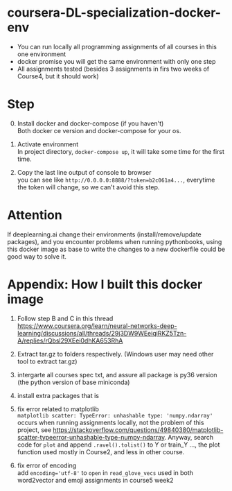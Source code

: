 # coursera-DL-specialization-docker-env
- You can run locally all programming assignments of all courses in this one environment
- docker promise you will get the same environment with only one step
- All assignments tested (besides 3 assignments in firs two weeks of Course4, but it should work)

# Step
0. Install docker and docker-compose (if you haven't)  
Both docker ce version and docker-compose for your os.

1. Activate environment  
In project directory, `docker-compose up`, it will take some time for the first time.

2. Copy the last line output of console to browser  
you can see like `http://0.0.0.0:8888/?token=b2c061a4...`, everytime the token will change, so we can't avoid this step.

# Attention
If deeplearning.ai change their environments (install/remove/update packages), and you encounter problems when running pythonbooks, using this docker image as base to write the changes to a new dockerfile could be good way to solve it.

# Appendix: How I built this docker image
1. Follow step B and C in this thread  
https://www.coursera.org/learn/neural-networks-deep-learning/discussions/all/threads/29j3DW9WEeiqiRKZ5Tzn-A/replies/rQbsl29XEei0dhKA653RhA

2. Extract tar.gz to folders respectively. (Windows user may need other tool to extract tar.gz)  

3. intergarte all courses spec txt, and assure all package is py36 version (the python version of base miniconda)

4. install extra packages that is 

5. fix error related to matplotlib  
`matplotlib scatter: TypeError: unhashable type: 'numpy.ndarray'` occurs when running assignments locally, not the problem of this project, see https://stackoverflow.com/questions/49840380/matplotlib-scatter-typeerror-unhashable-type-numpy-ndarray. Anyway, search code for `plot` and append `.ravel().tolist()` to Y or train_Y ..., the plot function used mostly in Course2, and less in other course.

6. fix error of encoding  
add `encoding='utf-8'` to `open` in `read_glove_vecs` used in both word2vector and emoji assignments in course5 week2
